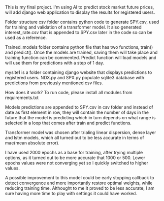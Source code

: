 This is my final project. I'm using AI to predict stock market future prices, will add django web application to display the results for registered users.

Folder structure
csv folder contains python code to generate SPY.csv, used for training and validation of a transformer model. It also generated interest_rate.csv that is appended to SPY.csv later in the code so can be used as a reference.

Trained_models folder contains python file that has two functions, train() and predict(). Once the models are trained, saving them will take place and training function can be commented. Predict function will load models and will use them for predictions with a step of 1 day.

mysite1 is a folder containing django website that displays predictions to registered users. NDX.py and SPX.py populate sqlite3 database with predictions from previously mentioned csv files.

How does it work?
To run code, please install all modules from requirements.txt

Models predictions are appended to SPY.csv in csv folder and instead of date as first element in row, they will contain the number of days in the future that the model is predicting which in turn depends on what range is selected in a loop that comes after train and predict functions.

Transformer model was chosen after trialing linear dispersion, dense layer and lstm models, which all turned out to be less accurate in terms of mae(mean absolute error).

I have used 2000 epochs as a base for training, after trying multiple options, as it turned out to be more accurate that 1000 or 500. Lower epochs values were not converging yet so I quickly switched to higher values.

A possible improvement to this model could be early stopping callback to detect convergence and more importantly restore optimal weights, while reducing training time. Althought to me it proved to be less accurate, I am sure having more time to play with settings it could have worked.
